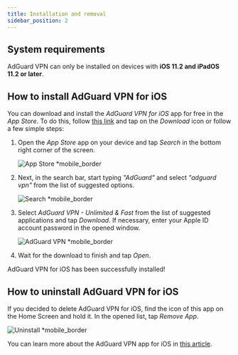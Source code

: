```yaml
---
title: Installation and removal
sidebar_position: 2
---
```


## System requirements

AdGuard VPN can only be installed on devices with **iOS 11.2 and iPadOS 11.2 or later**.

## How to install AdGuard VPN for iOS

You can download and install the *AdGuard VPN for iOS* app for free in the *App Store*. To do this, follow [this link](https://agrd.io/ios_vpn) and tap on the *Download* icon or follow a few simple steps:

1. Open the *App Store* app on your device and tap *Search* in the bottom right corner of the screen.

    ![App Store *mobile_border](https://cdn.adguardvpn.com/content/kb/vpn/ios/app-store-en.png)

1. Next, in the search bar, start typing *"AdGuard"* and select *"adguard vpn"* from the list of suggested options.

    ![Search *mobile_border](https://cdn.adguardvpn.com/content/kb/vpn/ios/search-en.png)

1. Select *AdGuard VPN - Unlimited & Fast* from the list of suggested applications and tap *Download*. If necessary, enter your Apple ID account password in the opened window.

    ![AdGuard VPN *mobile_border](https://cdn.adguardvpn.com/content/kb/vpn/ios/adguard-vpn-en.png)

1. Wait for the download to finish and tap *Open*.

AdGuard VPN for iOS has been successfully installed!

## How to uninstall AdGuard VPN for iOS

If you decided to delete AdGuard VPN for iOS, find the icon of this app on the Home Screen and hold it. In the opened list, tap *Remove App*.

![Uninstall *mobile_border](https://cdn.adguardvpn.com/public/Adguard/kb/vpn-install/deinstall-en.png)

You can learn more about the AdGuard VPN app for iOS in [this article](overview.md).
